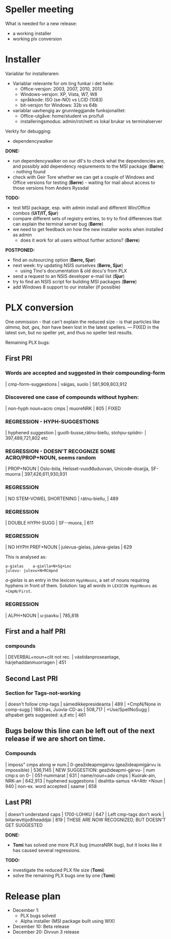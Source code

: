 # Speller meeting

What is needed for a new release:
* a working installer
* working plx conversion

# Installer

Variablar for installeraren:

* Variablar relevante for om ting funkar i det heile:
    - Office-versjon: 2003, 2007, 2010, 2013
    - Windows-versjon: XP, Vista, W7, W8
    - språkkode: ISO (se-NO) vs LCID (1083)
    - bit-versjon for Windows: 32b vs 64b
* variablar uavhengig av grunnleggjande funksjonalitet:
    - Office-utgåve: home/student vs pro/full
    - installeringsmodus: admin/rot/nett vs lokal brukar vs terminalserver

Verkty for debugging:
* dependencywalker

**DONE:**
* run dependencywalker on our dll's to check what the dependencies are, and
  possibly add dependency reqiurements to the MSI package (**Børre**) - nothing
  found
* check with Geir Tore whether we can get a couple of Windows and Office
  versions for testing (**Børre**) - waiting for mail about access to those
  versions from Anders Ryssdal

**TODO:**
* test MSI package, esp. with admin install and different Win/Office combos
  (**UiT/IT, Sjur**)
* compare different sets of registry entries, to try to find differences tbat
  can explain the terminal server bug (**Børre**)
* we need to get feedback on how the new installer works when installed as admin
  - does it work for all users without further actions? (**Børre**)

**POSTPONED:**
* find an outsourcing option (**Børre, Sjur**)
* next week: try updating NSIS ourselves (**Børre, Sjur**)
    - using Tino's documentation & old docu's from PLX
* send a request to an NSIS developer e-mail list (**Sjur**)
* try to find an NSIS script for building MSI packages (**Børre**)
* add Windows 8 support to our installer (if possible)

# PLX conversion

One ommission - that can't explain the reduced size - is that particles like *almma, bat, ges, han* have been lost in the latest spellers. — FIXED in the latest svn, but no speller yet, and thus no speller test results.

Remaining PLX bugs:

## First PRI

### Words are accepted and suggested in their compounding-form
|  cmp-form-suggestions	  |	váigas, suolo                           | 581,909,803,912

### Discovered one case of compounds without hyphen:
|  non-hyph noun+acro cmps | muoreNRK | 805		| FIXED

### REGRESSION - HYPH-SUGGESTIONS
|  hyphened suggestion	| guolli-busse,rátnu-biellu, stohpu-spiidni-	| 397,489,721,802 etc

### REGRESSION - DOESN'T RECOGNIZE SOME ACRO/PROP+NOUN, seems random
|  PROP+NOUN	| Oslo-biila, Helsset-vuođđuduvvan, Unicode-doarjja, SF-muorra	| 397,426,611,930,931

### REGRESSION
|  NO STEM-VOWEL SHORTENING	| rátnu-biellu, 						| 489

### REGRESSION
|  DOUBLE HYPH-SUGG	| SF--muora, 						| 611

### REGRESSION
|  NO HYPH PREF+NOUN	| julevua-gielas, juleva-gielas | 629

This is analysed as:
```
a-gielas	a-giella+N+Sg+Loc
julevu-	julevu+N+RCmpnd
```

*a-gielas* is an entry in the lexicon `HyphNouns`, a set of nouns requiring hyphens in front of them.
Solution: tag all words in `LEXICON HyphNouns` as `+CmpN/First`.

### REGRESSION
|  ALPH+NOUN	| u-joavku						| 785,818

## First and a half PRI

### compounds
|  DEVERBAL+noun+clit not rec. | vástidanproseantage, hárjehaddanmuorragen | 451

## Second Last PRI

### Section for Tags-not-working
|  doesn't follow cmp-tags | sámedikkepresideanta  			 | 489
|  +CmpN/None in comp-sugg | 1883-as, Juovla-CD-as            | 508,717
|  +Use/SpellNoSugg        | alhpabet gets suggested: a,đ etc | 461

Bugs below this line can be left out of the next release if we are short on time.
----

### Compounds
|  imposs" cmps along w num.| 0-geažideapmigárvu (geažideapmigárvu is impossible) | 536,1145  | NEW SUGGESTION: geažideapmi-gárvu-
|  num cmp:s on 0-          | 051-nummarat										 | 631
|  name/noun+adv cmps	   | Kuorak-ain, NRK-an									 | 642,913
|  hyphened suggestions	   | deahtta-samus +A+Attr +Noun						 | 940
|  non-ex. word accepted    | saame    											 | 658

## Last PRI
|  doesn't understand caps  | 1700-LOHKU               | 647
|  Left cmp-tags don't work | biilarievttijođiheaddjái | 819 | THESE ARE NOW RECOGNIZED, BUT DOESN'T GET SUGGESTED

**DONE:**
* **Tomi** has solved one more PLX bug (muoraNRK bug), but it looks like it has caused several regressions.

**TODO:**
* investigate the reduced PLX file size (**Tomi**)
* solve the remaining PLX bugs one by one (**Tomi**)

# Release plan

* December 1:
    - PLX bugs solved
    - Alpha installer (MSI package built using WIX)
* December 10: Beta release
* December 20: Divvun 3 release
